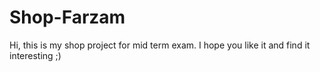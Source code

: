 # Shop-Farzam
Hi, this is my shop project for mid term exam.
I hope you like it and find it interesting ;)
